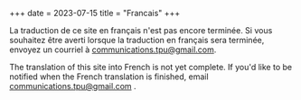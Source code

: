+++
date = 2023-07-15
title = "Francais"
+++

La traduction de ce site en français n'est pas encore terminée. Si vous souhaitez être averti lorsque la traduction en français sera terminée, envoyez un courriel à communications.tpu@gmail.com.

The translation of this site into French is not yet complete. If you'd like to be notified when the French translation is finished, email communications.tpu@gmail.com . 
